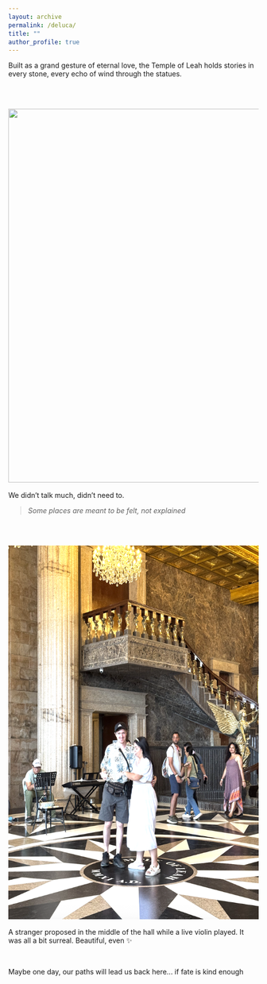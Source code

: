 ```yaml
---
layout: archive
permalink: /deluca/
title: ""
author_profile: true
---
```


Built as a grand gesture of eternal love, the Temple of Leah holds stories in every stone, every echo of wind through the statues.

<br/>

<br><img src='/images/deluca/del-at-temple.jpg' width="585" height="753">

We didn’t talk much, didn’t need to.

> *Some places are meant to be felt, not explained*

<br/>

<br><img src='/images/deluca/stranger-at-temple.jpg' width="585" height="753">

A stranger proposed in the middle of the hall while a live violin played. It was all a bit surreal. Beautiful, even ✨

<br/>

Maybe one day, our paths will lead us back here... if fate is kind enough